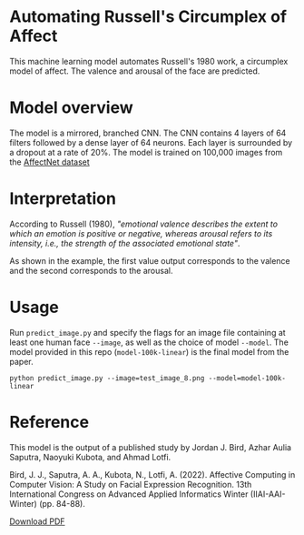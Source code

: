 # Automating Russell's Circumplex of Affect

This machine learning model automates Russell's 1980 work, a circumplex model of affect. The valence and arousal of the face are predicted. 

# Model overview

The model is a mirrored, branched CNN. The CNN contains 4 layers of 64 filters followed by a dense layer of 64 neurons. Each layer is surrounded by a dropout at a rate of 20%. The model is trained on 100,000 images from the [AffectNet dataset](http://mohammadmahoor.com/affectnet/)

# Interpretation

According to Russell (1980), _"emotional valence describes the extent to which an emotion is positive or negative, whereas arousal refers to its intensity, i.e., the strength of the associated emotional state"_. 

As shown in the example, the first value output corresponds to the valence and the second corresponds to the arousal. 

# Usage

Run `predict_image.py` and specify the flags for an image file containing at least one human face `--image`, as well as the choice of model `--model`. The model provided in this repo (`model-100k-linear`) is the final model from the paper.

`python predict_image.py --image=test_image_8.png --model=model-100k-linear`

# Reference

This model is the output of a published study by Jordan J. Bird, Azhar Aulia Saputra, Naoyuki Kubota, and Ahmad Lotfi. 

Bird, J. J., Saputra, A. A., Kubota, N., Lotfi, A. (2022). Affective Computing in Computer Vision: A Study on Facial Expression Recognition. 13th International Congress on Advanced Applied Informatics Winter (IIAI-AAI-Winter) (pp. 84-88).

[Download PDF](http://jordanjamesbird.com/publications/Affective-Computing-in-Computer-Vision-A-Study-on-Facial-Expression-Recognition.pdf)
